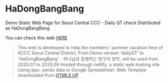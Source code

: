 # HaDongBangBang
Demo Static Web Page for Seoul Central CCC - Daily QT check
Distributed as HaDongBangBang

You can check this web [HERE](https://dailyqt.netlify.app)

> This web is developed to help the members' summer vacation time of KCCC Seoul Central District.
> From Demo version 'dailyQT' to 'HaDongBangBang' - 하나님과 동행하는 방구석 방학, will be used from 2020.07 to 2020.09
> Hosted through netlify, a static web hosting site.
> Using ajax, sends data to Google Spreadsheet.
> Web Template downloaded from [HTML5 UP](https://html5up.net/)
